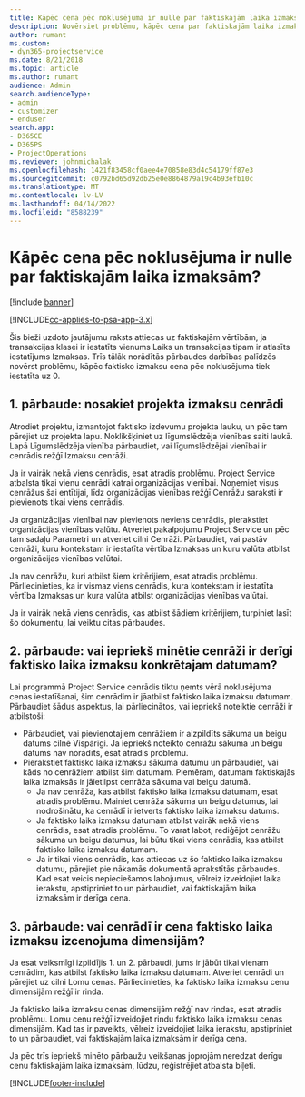 ```yaml
---
title: Kāpēc cena pēc noklusējuma ir nulle par faktiskajām laika izmaksām?
description: Novērsiet problēmu, kāpēc cena par faktiskajām laika izmaksām tiek pēc noklusējuma iestatīta uz 0.
author: rumant
ms.custom:
- dyn365-projectservice
ms.date: 8/21/2018
ms.topic: article
ms.author: rumant
audience: Admin
search.audienceType:
- admin
- customizer
- enduser
search.app:
- D365CE
- D365PS
- ProjectOperations
ms.reviewer: johnmichalak
ms.openlocfilehash: 1421f83458cf0aee4e70858e83d4c54179ff87e3
ms.sourcegitcommit: c0792bd65d92db25e0e8864879a19c4b93efb10c
ms.translationtype: MT
ms.contentlocale: lv-LV
ms.lasthandoff: 04/14/2022
ms.locfileid: "8588239"
---
```

# <a name="why-is-the-price-defaulting-to-zero-on-time-cost-actuals"></a>Kāpēc cena pēc noklusējuma ir nulle par faktiskajām laika izmaksām?

[!include [banner](../includes/psa-now-project-operations.md)]

[!INCLUDE[cc-applies-to-psa-app-3.x](../includes/cc-applies-to-psa-app-3x.md)]

Šis bieži uzdoto jautājumu raksts attiecas uz faktiskajām vērtībām, ja transakcijas klasei ir iestatīts vienums Laiks un transakcijas tipam ir atlasīts iestatījums Izmaksas. Trīs tālāk norādītās pārbaudes darbības palīdzēs novērst problēmu, kāpēc faktisko izmaksu cena pēc noklusējuma tiek iestatīta uz 0.
 
## <a name="check-1-identify-the-cost-price-list-for-the-project"></a>1. pārbaude: nosakiet projekta izmaksu cenrādi

Atrodiet projektu, izmantojot faktisko izdevumu projekta lauku, un pēc tam pārejiet uz projekta lapu. Noklikšķiniet uz līgumslēdzēja vienības saiti laukā. Lapā Līgumslēdzēja vienība pārbaudiet, vai līgumslēdzējai vienībai ir cenrādis režģī Izmaksu cenrāži.

Ja ir vairāk nekā viens cenrādis, esat atradis problēmu. Project Service atbalsta tikai vienu cenrādi katrai organizācijas vienībai. Noņemiet visus cenrāžus šai entītijai, līdz organizācijas vienības režģī Cenrāžu saraksti ir pievienots tikai viens cenrādis.

Ja organizācijas vienībai nav pievienots neviens cenrādis, pierakstiet organizācijas vienības valūtu. Atveriet pakalpojumu Project Service un pēc tam sadaļu Parametri un atveriet cilni Cenrāži. Pārbaudiet, vai pastāv cenrāži, kuru kontekstam ir iestatīta vērtība Izmaksas un kuru valūta atbilst organizācijas vienības valūtai.
 
Ja nav cenrāžu, kuri atbilst šiem kritērijiem, esat atradis problēmu. Pārliecinieties, ka ir vismaz viens cenrādis, kura kontekstam ir iestatīta vērtība Izmaksas un kura valūta atbilst organizācijas vienības valūtai.

Ja ir vairāk nekā viens cenrādis, kas atbilst šādiem kritērijiem, turpiniet lasīt šo dokumentu, lai veiktu citas pārbaudes.

## <a name="check-2-are-any-of-the-price-lists-identified-above-valid-for-the-specific-date-of-the-time-cost-actual"></a>2. pārbaude: vai iepriekš minētie cenrāži ir derīgi faktisko laika izmaksu konkrētajam datumam?

Lai programmā Project Service cenrādis tiktu ņemts vērā noklusējuma cenas iestatīšanai, šim cenrādim ir jāatbilst faktisko laika izmaksu datumam. Pārbaudiet šādus aspektus, lai pārliecinātos, vai iepriekš noteiktie cenrāži ir atbilstoši:

- Pārbaudiet, vai pievienotajiem cenrāžiem ir aizpildīts sākuma un beigu datums cilnē Vispārīgi. Ja iepriekš noteikto cenrāžu sākuma un beigu datums nav norādīts, esat atradis problēmu. 
- Pierakstiet faktisko laika izmaksu sākuma datumu un pārbaudiet, vai kāds no cenrāžiem atbilst šim datumam. Piemēram, datumam faktiskajās laika izmaksās ir jāietilpst cenrāža sākuma vai beigu datumā. 
    - Ja nav cenrāža, kas atbilst faktisko laika izmaksu datumam, esat atradis problēmu. Mainiet cenrāža sākuma un beigu datumus, lai nodrošinātu, ka cenrādī ir ietverts faktisko laika izmaksu datums. 
    - Ja faktisko laika izmaksu datumam atbilst vairāk nekā viens cenrādis, esat atradis problēmu. To varat labot, rediģējot cenrāžu sākuma un beigu datumus, lai būtu tikai viens cenrādis, kas atbilst faktisko laika izmaksu datumam. 
    - Ja ir tikai viens cenrādis, kas attiecas uz šo faktisko laika izmaksu datumu, pārejiet pie nākamās dokumentā aprakstītās pārbaudes.
Kad esat veicis nepieciešamos labojumus, vēlreiz izveidojiet laika ierakstu, apstipriniet to un pārbaudiet, vai faktiskajām laika izmaksām ir derīga cena.

## <a name="check-3-is-there-a-price-in-the-price-list-for-the-pricing-dimensions-on-the-time-cost-actual"></a>3. pārbaude: vai cenrādī ir cena faktisko laika izmaksu izcenojuma dimensijām?

Ja esat veiksmīgi izpildījis 1. un 2. pārbaudi, jums ir jābūt tikai vienam cenrādim, kas atbilst faktisko laika izmaksu datumam. Atveriet cenrādi un pārejiet uz cilni Lomu cenas. Pārliecinieties, ka faktisko laika izmaksu cenu dimensijām režģī ir rinda.

Ja faktisko laika izmaksu cenas dimensijām režģī nav rindas, esat atradis problēmu. Lomu cenu režģī izveidojiet rindu faktisko laika izmaksu cenas dimensijām. Kad tas ir paveikts, vēlreiz izveidojiet laika ierakstu, apstipriniet to un pārbaudiet, vai faktiskajām laika izmaksām ir derīga cena.
 
Ja pēc trīs iepriekš minēto pārbaužu veikšanas joprojām neredzat derīgu cenu faktiskajām laika izmaksām, lūdzu, reģistrējiet atbalsta biļeti.





[!INCLUDE[footer-include](../includes/footer-banner.md)]
